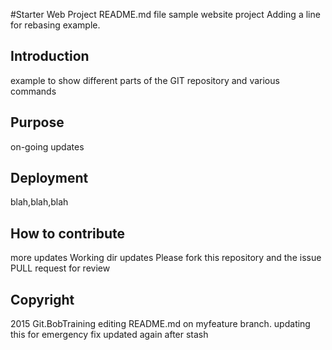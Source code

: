 #Starter Web Project README.md file
sample website project
Adding a line for rebasing example.
## Introduction
example to show different parts of the GIT repository and various commands
## Purpose
on-going updates
## Deployment
blah,blah,blah
## How to contribute 
more updates
Working dir updates
Please fork this repository and the issue PULL request for review

## Copyright
2015 Git.BobTraining
editing README.md on myfeature branch.
updating this for emergency fix
updated again after stash